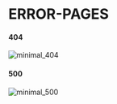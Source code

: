 # ERROR-PAGES



#### 404

![minimal_404](https://res.cloudinary.com/ichtrojan/image/upload/v1575729421/Screenshot_2019-12-07_at_15.05.25_hnolln.png)



#### 500

![minimal_500](https://res.cloudinary.com/ichtrojan/image/upload/v1575729403/Screenshot_2019-12-07_at_15.20.38_kjdmgn.png)
